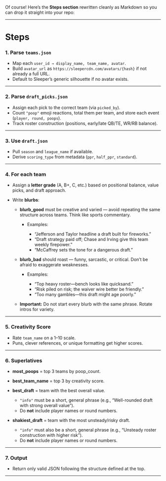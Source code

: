 Of course! Here’s the **Steps section** rewritten cleanly as Markdown so you can drop it straight into your repo:

---

# Steps

### 1. Parse `teams.json`

* Map each `user_id → display_name, team_name, avatar`.
* Build `avatar_url` as `https://sleepercdn.com/avatars/{hash}` if not already a full URL.
* Default to Sleeper’s generic silhouette if no avatar exists.

---

### 2. Parse `draft_picks.json`

* Assign each pick to the correct team (via `picked_by`).
* Count `"poop"` emoji reactions, total them per team, and store each event (`player, round, poops`).
* Track roster construction (positions, early/late QB/TE, WR/RB balance).

---

### 3. Use `draft.json`

* Pull `season` and `league_name` if available.
* Derive `scoring_type` from metadata (`ppr`, `half_ppr`, `standard`).

---

### 4. For each team

* Assign a **letter grade** (A, B+, C, etc.) based on positional balance, value picks, and draft approach.
* Write **blurbs**:

    * **blurb\_good** must be creative and varied — avoid repeating the same structure across teams. Think like sports commentary.

        * Examples:

            * “Jefferson and Taylor headline a draft built for fireworks.”
            * “Draft strategy paid off; Chase and Irving give this team weekly firepower.”
            * “McCaffrey sets the tone for a dangerous draft.”
    * **blurb\_bad** should roast — funny, sarcastic, or critical. Don’t be afraid to exaggerate weaknesses.

        * Examples:

            * “Top heavy roster—bench looks like quicksand.”
            * “Risk piled on risk; the waiver wire better be friendly.”
            * “Too many gambles—this draft might age poorly.”
    * **Important:** Do not start every blurb with the same phrase. Rotate intros for variety.

---

### 5. Creativity Score

* Rate `team_name` on a 1–10 scale.
* Puns, clever references, or unique formatting get higher scores.

---

### 6. Superlatives

* **most\_poops** = top 3 teams by poop\_count.
* **best\_team\_name** = top 3 by creativity score.
* **best\_draft** = team with the best overall value.

    * `"info"` must be a short, general phrase (e.g., “Well-rounded draft with strong overall value”).
    * Do **not** include player names or round numbers.
* **shakiest\_draft** = team with the most unsteady/risky draft.

    * `"info"` must also be a short, general phrase (e.g., “Unsteady roster construction with higher risk”).
    * Do **not** include player names or round numbers.

---

### 7. Output

* Return only valid JSON following the structure defined at the top.

---
